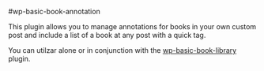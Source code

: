 #wp-basic-book-annotation

This plugin allows you to manage annotations for books in your own custom post and include a list of a book at any post with a quick tag.

You can utilzar alone or in conjunction with the [wp-basic-book-library] plugin.





[wp-basic-book-library]:https://github.com/Lukas238/wp-basic-book-library